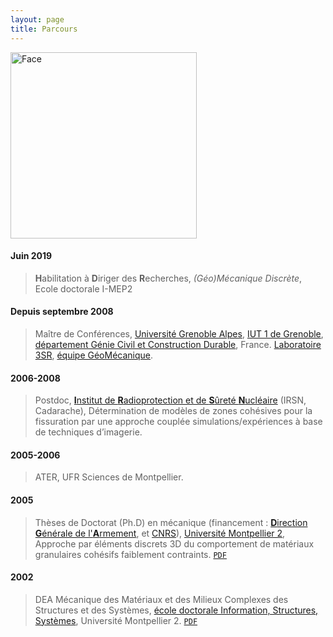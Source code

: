 ```yaml
---
layout: page
title: Parcours
---
```


<img src="{{ site.baseurl }}/public/img/myFaceNB.png" alt="Face" style="width: 298px;"/>  

#### Juin 2019
> **H**abilitation à **D**iriger des **R**echerches, _(Géo)Mécanique Discrète_, Ecole doctorale I-MEP2

#### Depuis septembre 2008
> Maître de Conférences, [Université Grenoble Alpes](http://www.univ-grenoble-alpes.fr), [IUT 1 de Grenoble](https://iut1.univ-grenoble-alpes.fr/iut1), [département Génie Civil et Construction Durable](https://iut1.univ-grenoble-alpes.fr/departement-d-enseignement/genie-civil-construction-durable), France. [Laboratoire 3SR](http://www.3sr-grenoble.fr), [équipe GéoMécanique](http://www.3sr-grenoble.fr/spip.php?rubrique29).

#### 2006-2008
> Postdoc, [**I**nstitut de **R**adioprotection et de **S**ûreté **N**ucléaire](http://www.irsn.fr) (IRSN, Cadarache), Détermination de modèles de zones cohésives pour la fissuration par une approche couplée simulations/expériences à base de techniques d’imagerie.

#### 2005-2006
> ATER, UFR Sciences de Montpellier.

#### 2005
> Thèses de Doctorat (Ph.D) en mécanique (financement : [**D**irection **G**énérale de l'**A**rmement](http://www.defense.gouv.fr/dga), et [CNRS](http://www.cnrs.fr)), [Université Montpellier 2](http://www.umontpellier.fr), Approche par éléments discrets 3D du comportement de matériaux granulaires cohésifs faiblement contraints. [`PDF`](http://tel.archives-ouvertes.fr/docs/00/06/53/52/PDF/these-Richefeu.pdf) 

#### 2002
> DEA Mécanique des Matériaux et des Milieux Complexes des Structures et des Systèmes, [école doctorale Information, Structures, Systèmes](http://www.adum.fr/as/ed/actuED.pl?site=ISS), Université Montpellier 2. [`PDF`](http://hal.archives-ouvertes.fr/docs/00/13/20/74/PDF/rapport_DEA_Richefeu.pdf)

	
